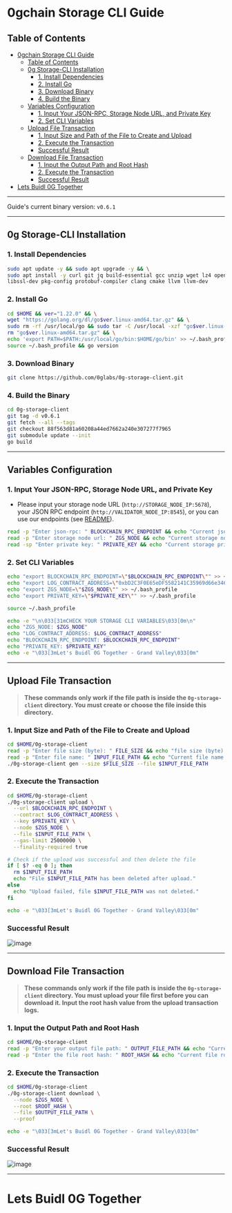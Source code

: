 # 0gchain Storage CLI Guide

## Table of Contents

- [0gchain Storage CLI Guide](#0gchain-storage-cli-guide)
  - [Table of Contents](#table-of-contents)
  - [0g Storage-CLI Installation](#0g-storage-cli-installation)
    - [1. Install Dependencies](#1-install-dependencies)
    - [2. Install Go](#2-install-go)
    - [3. Download Binary](#3-download-binary)
    - [4. Build the Binary](#4-build-the-binary)
  - [Variables Configuration](#variables-configuration)
    - [1. Input Your JSON-RPC, Storage Node URL, and Private Key](#1-input-your-json-rpc-storage-node-url-and-private-key)
    - [2. Set CLI Variables](#2-set-cli-variables)
  - [Upload File Transaction](#upload-file-transaction)
    - [1. Input Size and Path of the File to Create and Upload](#1-input-size-and-path-of-the-file-to-create-and-upload)
    - [2. Execute the Transaction](#2-execute-the-transaction)
    - [Successful Result](#successful-result)
  - [Download File Transaction](#download-file-transaction)
    - [1. Input the Output Path and Root Hash](#1-input-the-output-path-and-root-hash)
    - [2. Execute the Transaction](#2-execute-the-transaction-1)
    - [Successful Result](#successful-result-1)
- [Lets Buidl 0G Together](#lets-buidl-0g-together)

---

Guide's current binary version: `v0.6.1`

---

## 0g Storage-CLI Installation

### 1. Install Dependencies

```bash
sudo apt update -y && sudo apt upgrade -y && \
sudo apt install -y curl git jq build-essential gcc unzip wget lz4 openssl \
libssl-dev pkg-config protobuf-compiler clang cmake llvm llvm-dev
```

### 2. Install Go

```bash
cd $HOME && ver="1.22.0" && \
wget "https://golang.org/dl/go$ver.linux-amd64.tar.gz" && \
sudo rm -rf /usr/local/go && sudo tar -C /usr/local -xzf "go$ver.linux-amd64.tar.gz" && \
rm "go$ver.linux-amd64.tar.gz" && \
echo 'export PATH=$PATH:/usr/local/go/bin:$HOME/go/bin' >> ~/.bash_profile && \
source ~/.bash_profile && go version
```

### 3. Download Binary

```bash
git clone https://github.com/0glabs/0g-storage-client.git
```

### 4. Build the Binary

```bash
cd 0g-storage-client
git tag -d v0.6.1
git fetch --all --tags
git checkout 88f563d81a60208a44ed7662a240e307277f7965
git submodule update --init
go build
```

---

## Variables Configuration

### 1. Input Your JSON-RPC, Storage Node URL, and Private Key

- Please input your storage node URL (`http://STORAGE_NODE_IP:5678`), your JSON RPC endpoint (`http://VALIDATOR_NODE_IP:8545`), or you can use our endpoints (see [README](https://github.com/hubofvalley/Testnet-Guides/blob/main/0g%20(zero-gravity)/README.md)).

```bash
read -p "Enter json-rpc: " BLOCKCHAIN_RPC_ENDPOINT && echo "Current json-rpc: $BLOCKCHAIN_RPC_ENDPOINT"
read -p "Enter storage node url: " ZGS_NODE && echo "Current storage node url: $ZGS_NODE"
read -sp "Enter private key: " PRIVATE_KEY && echo "Current storage private key: $PRIVATE_KEY"
```

### 2. Set CLI Variables

```bash
echo "export BLOCKCHAIN_RPC_ENDPOINT=\"$BLOCKCHAIN_RPC_ENDPOINT\"" >> ~/.bash_profile
echo "export LOG_CONTRACT_ADDRESS=\"0xbD2C3F0E65eDF5582141C35969d66e34629cC768\"" >> ~/.bash_profile
echo "export ZGS_NODE=\"$ZGS_NODE\"" >> ~/.bash_profile
echo "export PRIVATE_KEY=\"$PRIVATE_KEY\"" >> ~/.bash_profile

source ~/.bash_profile

echo -e "\n\033[31mCHECK YOUR STORAGE CLI VARIABLES\033[0m\n"
echo "ZGS_NODE: $ZGS_NODE"
echo "LOG_CONTRACT_ADDRESS: $LOG_CONTRACT_ADDRESS"
echo "BLOCKCHAIN_RPC_ENDPOINT: $BLOCKCHAIN_RPC_ENDPOINT"
echo "PRIVATE_KEY: $PRIVATE_KEY"
echo -e "\033[3mLet's Buidl 0G Together - Grand Valley\033[0m"
```

---

## Upload File Transaction

> **These commands only work if the file path is inside the `0g-storage-client` directory. You must create or choose the file inside this directory.**

### 1. Input Size and Path of the File to Create and Upload

```bash
cd $HOME/0g-storage-client
read -p "Enter file size (byte): " FILE_SIZE && echo "file size (byte): $FILE_SIZE"
read -p "Enter file name: " INPUT_FILE_PATH && echo "Current file name: $INPUT_FILE_PATH"
./0g-storage-client gen --size $FILE_SIZE --file $INPUT_FILE_PATH
```

### 2. Execute the Transaction

```bash
cd $HOME/0g-storage-client
./0g-storage-client upload \
  --url $BLOCKCHAIN_RPC_ENDPOINT \
  --contract $LOG_CONTRACT_ADDRESS \
  --key $PRIVATE_KEY \
  --node $ZGS_NODE \
  --file $INPUT_FILE_PATH \
  --gas-limit 25000000 \
  --finality-required true

# Check if the upload was successful and then delete the file
if [ $? -eq 0 ]; then
  rm $INPUT_FILE_PATH
  echo "File $INPUT_FILE_PATH has been deleted after upload."
else
  echo "Upload failed, file $INPUT_FILE_PATH was not deleted."
fi

echo -e "\033[3mLet's Buidl 0G Together - Grand Valley\033[0m"
```

### Successful Result

![image](https://github.com/hubofvalley/Testnet-Guides/assets/100946299/421cb81a-3f2b-41d5-b798-e7f1897f2802)

---

## Download File Transaction

> **These commands only work if the file path is inside the `0g-storage-client` directory. You must upload your file first before you can download it. Input the root hash value from the upload transaction logs.**

### 1. Input the Output Path and Root Hash

```bash
cd $HOME/0g-storage-client
read -p "Enter your output file path: " OUTPUT_FILE_PATH && echo "Current output file path: $OUTPUT_FILE_PATH"
read -p "Enter the file root hash: " ROOT_HASH && echo "Current file root hash: $ROOT_HASH"
```

### 2. Execute the Transaction

```bash
cd $HOME/0g-storage-client
./0g-storage-client download \
  --node $ZGS_NODE \
  --root $ROOT_HASH \
  --file $OUTPUT_FILE_PATH \
  --proof

echo -e "\033[3mLet's Buidl 0G Together - Grand Valley\033[0m"
```

### Successful Result

![image](https://github.com/hubofvalley/Testnet-Guides/assets/100946299/ea095625-ae68-427e-a626-d742dcb575a7)

---

# Lets Buidl 0G Together
